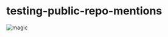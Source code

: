 # testing-public-repo-mentions


![magic](https://user-images.githubusercontent.com/745341/125244957-4d05e000-e333-11eb-9cd4-1915280dc97b.gif)
